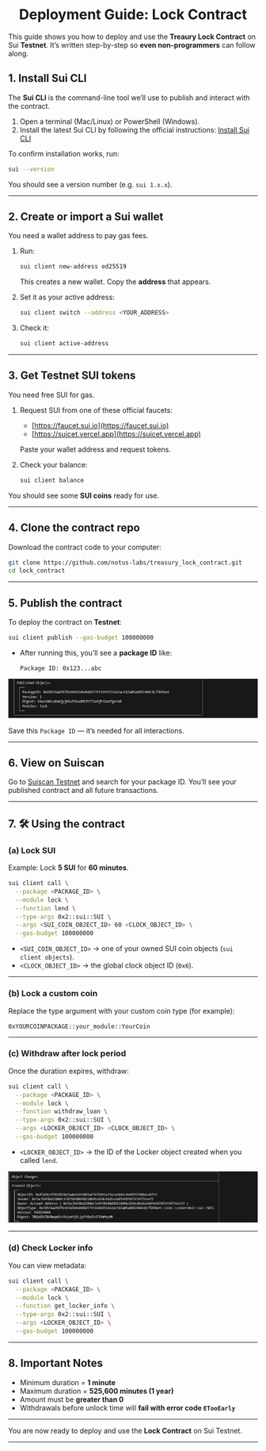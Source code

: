 <div align="center">

# Deployment Guide: Lock Contract

</div>

This guide shows you how to deploy and use the **Treaury Lock Contract** on Sui **Testnet**.
It’s written step-by-step so **even non-programmers** can follow along.

## 1. Install Sui CLI

The **Sui CLI** is the command-line tool we’ll use to publish and interact with the contract.

1. Open a terminal (Mac/Linux) or PowerShell (Windows).
2. Install the latest Sui CLI by following the official instructions:
    [Install Sui CLI](https://docs.sui.io/guides/developer/getting-started/sui-install)

To confirm installation works, run:

```bash
sui --version
```

You should see a version number (e.g. `sui 1.x.x`).
 
---

## 2. Create or import a Sui wallet

You need a wallet address to pay gas fees.

1. Run:

   ```bash
   sui client new-address ed25519
   ```

   This creates a new wallet. Copy the **address** that appears.

2. Set it as your active address:

   ```bash
   sui client switch --address <YOUR_ADDRESS>
   ```

3. Check it:

   ```bash
   sui client active-address
   ```

---

## 3. Get Testnet SUI tokens

You need free SUI for gas.

1. Request SUI from one of these official faucets:

   * [https://faucet.sui.io](https://faucet.sui.io)
   * [https://suicet.vercel.app](https://suicet.vercel.app)

   Paste your wallet address and request tokens.

2. Check your balance:

   ```bash
   sui client balance
   ```

You should see some **SUI coins** ready for use.

---

## 4. Clone the contract repo

Download the contract code to your computer:

```bash
git clone https://github.com/notus-labs/treasury_lock_contract.git
cd lock_contract
```

---

## 5. Publish the contract

To deploy the contract on **Testnet**:

```bash
sui client publish --gas-budget 100000000
```

* After running this, you’ll see a **package ID** like:

  ```
  Package ID: 0x123...abc
  ```

 ![Package ID](./images/package-id.png)

Save this `Package ID` — it’s needed for all interactions.

---

## 6. View on Suiscan 

Go to [Suiscan Testnet](https://suiscan.xyz/testnet) and search for your package ID.
You’ll see your published contract and all future transactions.

---

## 7. 🛠️ Using the contract

### (a) Lock SUI

Example: Lock **5 SUI** for **60 minutes**.

```bash
sui client call \
  --package <PACKAGE_ID> \
  --module lock \
  --function lend \
  --type-args 0x2::sui::SUI \
  --args <SUI_COIN_OBJECT_ID> 60 <CLOCK_OBJECT_ID> \
  --gas-budget 100000000
```

* `<SUI_COIN_OBJECT_ID>` → one of your owned SUI coin objects (`sui client objects`).
* `<CLOCK_OBJECT_ID>` → the global clock object ID (`0x6`).

---

### (b) Lock a custom coin

Replace the type argument with your custom coin type (for example):

```
0xYOURCOINPACKAGE::your_module::YourCoin
```

---

### (c) Withdraw after lock period

Once the duration expires, withdraw:

```bash
sui client call \
  --package <PACKAGE_ID> \
  --module lock \
  --function withdraw_loan \
  --type-args 0x2::sui::SUI \
  --args <LOCKER_OBJECT_ID> <CLOCK_OBJECT_ID> \
  --gas-budget 100000000
```

* `<LOCKER_OBJECT_ID>` → the ID of the Locker object created when you called `lend`.

![Locker ID](./images/locker-id.png)

---

### (d) Check Locker info

You can view metadata:

```bash
sui client call \
  --package <PACKAGE_ID> \
  --module lock \
  --function get_locker_info \
  --type-args 0x2::sui::SUI \
  --args <LOCKER_OBJECT_ID> \
  --gas-budget 100000000
```

---

## 8. Important Notes

* Minimum duration = **1 minute**
* Maximum duration = **525,600 minutes (1 year)**
* Amount must be **greater than 0**
* Withdrawals before unlock time will **fail with error code `ETooEarly`**

---

You are now ready to deploy and use the **Lock Contract** on Sui Testnet.

---


